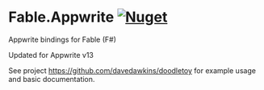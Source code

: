 # Fable.Appwrite [![Nuget](https://img.shields.io/nuget/v/Fable.Appwrite.svg?maxAge=0&colorB=brightgreen)](https://www.nuget.org/packages/Fable.Appwrite)

Appwrite bindings for Fable (F#)

Updated for Appwrite v13

See project https://github.com/davedawkins/doodletoy for example usage and basic documentation.
